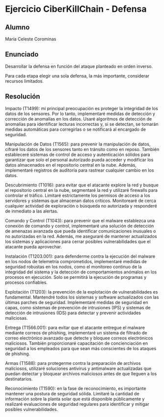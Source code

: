 # Ejercicio CiberKillChain - Defensa


## Alumno

María Celeste Corominas

## Enunciado

Desarrollar la defensa en función del ataque planteado en orden inverso.

Para cada etapa elegir una sola defensa, la más importante, considerar recursos limitados.

## Resolución

Impacto (T1499): mi principal preocupación es proteger la integridad de los datos de los sensores. Por lo tanto, implementaré medidas de detección y corrección de anomalías en los datos. Usaré algoritmos de detección de anomalías para identificar lecturas incorrectas y, si se detectan, se tomarán medidas automáticas para corregirlas o se notificará al encargado de seguridad.

Manipulación de Datos (T1565): para prevenir la manipulación de datos, cifraré los datos de los sensores tanto en tránsito como en reposo. También estableceré sistemas de control de acceso y autenticación sólidos para garantizar que solo el personal autorizado pueda acceder y modificar los datos almacenados en el repositorio central en la nube. Además, implementaré registros de auditoría para rastrear cualquier cambio en los datos.

Descubrimiento (T1016): para evitar que el atacante explore la red y busque el repositorio central en la nube, segmentaré la red y utilizaré firewalls para controlar el tráfico. Limitaré estrictamente los permisos de acceso a los servidores y sistemas que almacenan datos críticos. Monitorearé de cerca cualquier actividad de exploración o búsqueda no autorizada y responderé de inmediato a las alertas.

Comando y Control (T1043): para prevenir que el malware establezca una conexión de comando y control, implementaré una solución de detección de amenazas avanzada que pueda identificar comunicaciones inusuales o no autorizadas en la red. Además, me aseguraré de mantener actualizados los sistemas y aplicaciones para cerrar posibles vulnerabilidades que el atacante pueda aprovechar.

Instalación (T1203.001): para defenderme contra la ejecución del malware en los nodos de telemetría comprometidos, implementaré medidas de seguridad robustas en los nodos, como el monitoreo continuo de la integridad del sistema y la detección de comportamientos anómalos en los procesos en ejecución. Solo se permitirá la ejecución de programas y procesos confiables.

Explotación (T1203): la prevención de la explotación de vulnerabilidades es fundamental. Mantendré todos los sistemas y software actualizados con las últimas parches de seguridad. Implementaré medidas de seguridad en capas, como sistemas de prevención de intrusiones (IPS) y sistemas de detección de intrusiones (IDS) para detectar y prevenir actividades maliciosas.

Entrega (T1566.001): para evitar que el atacante entregue el malware mediante correos de phishing, implementaré un sistema de filtrado de correo electrónico avanzado que detecte y bloquee correos electrónicos maliciosos. También proporcionaré capacitación de concienciación en seguridad a los empleados para que sean más conscientes de los ataques de phishing.

Armas (T1588): para protegerme contra la preparación de archivos maliciosos, utilizaré soluciones antivirus y antimalware actualizadas que puedan detectar y bloquear archivos maliciosos antes de que lleguen a los destinatarios.

Reconocimiento (T1590): en la fase de reconocimiento, es importante mantener una postura de seguridad sólida. Limitaré la cantidad de información sobre la planta solar que está disponible públicamente y realizaré evaluaciones de seguridad regulares para identificar y mitigar posibles vulnerabilidades.

